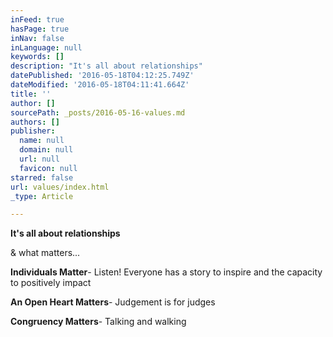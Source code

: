 ```yaml
---
inFeed: true
hasPage: true
inNav: false
inLanguage: null
keywords: []
description: "It's all about relationships"
datePublished: '2016-05-18T04:12:25.749Z'
dateModified: '2016-05-18T04:11:41.664Z'
title: ''
author: []
sourcePath: _posts/2016-05-16-values.md
authors: []
publisher:
  name: null
  domain: null
  url: null
  favicon: null
starred: false
url: values/index.html
_type: Article

---
```

**It's all about relationships**

& what matters... 

**Individuals Matter**- Listen! Everyone has a story to inspire and the capacity to positively impact

**An Open Heart Matters**- Judgement is for judges

**Congruency Matters**- Talking and walking